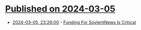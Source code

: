# [Published on 2024-03-05](index.md)

* [2024-03-05, 23:26:00](https://soylentnews.org/meta/article.pl?sid=24/03/05/2231256&from=rss) - [Funding For SoylentNews Is Critical](https://soylentnews.org/meta/article.pl?sid=24/03/05/2231256&from=rss)
